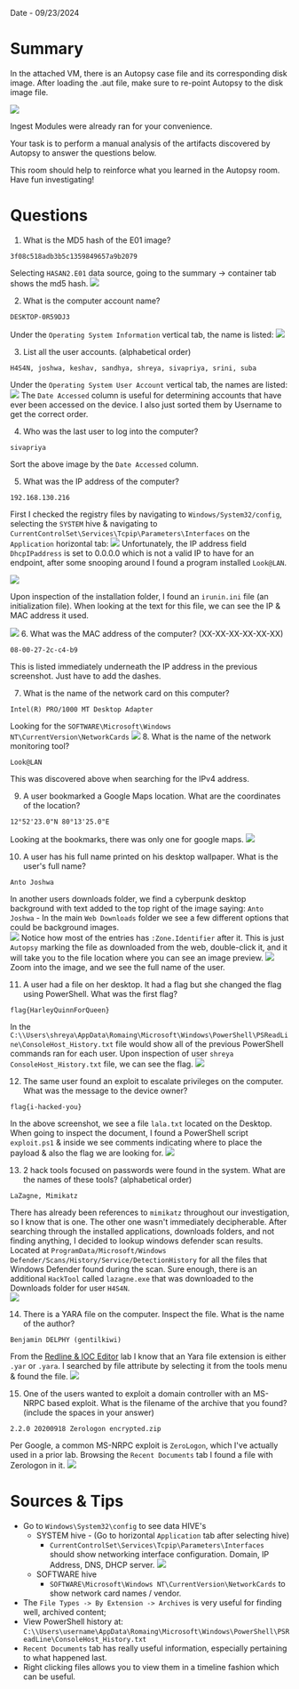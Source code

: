 Date - 09/23/2024

# Summary
In the attached VM, there is an Autopsy case file and its corresponding disk image. After loading the .aut file, make sure to re-point Autopsy to the disk image file.

![](https://assets.tryhackme.com/additional/autopsy/autopsy-fix-missing-image.png)  

Ingest Modules were already ran for your convenience.

Your task is to perform a manual analysis of the artifacts discovered by Autopsy to answer the questions below.  

This room should help to reinforce what you learned in the Autopsy room. Have fun investigating!

# Questions

1. What is the MD5 hash of the E01 image?

```
3f08c518adb3b5c1359849657a9b2079
```
Selecting `HASAN2.E01` data source, going to the summary -> container tab shows the md5 hash.
![](96c6f6975b4224f8a25f3c914ee0e202.png)

2. What is the computer account name?

```
DESKTOP-0R59DJ3
```
Under the `Operating System Information` vertical tab, the name is listed:
![](5f40c3cbe9364cad6855c87a180ed3c2.png)

3. List all the user accounts. (alphabetical order)

```
H4S4N, joshwa, keshav, sandhya, shreya, sivapriya, srini, suba
```
Under the `Operating System User Account` vertical tab, the names are listed:
![](f823991ad18a324861c6af2038ac3801.png)
The `Date Accessed` column is useful for determining accounts that have ever been accessed on the device.  I also just sorted them by Username to get the correct order.

4. Who was the last user to log into the computer?

```
sivapriya
```
Sort the above image by the `Date Accessed` column.

5. What was the IP address of the computer?

```
192.168.130.216
```
First I checked the registry files by navigating to `Windows/System32/config`, selecting the `SYSTEM` hive & navigating to `CurrentControlSet\Services\Tcpip\Parameters\Interfaces` on the `Application` horizontal tab:
![](93cca1ecd7a5fae56aa232adb3c6677e.png)
Unfortunately, the IP address field `DhcpIPaddress` is set to 0.0.0.0 which is not a valid IP to have for an endpoint, after some snooping around I found a program installed `Look@LAN`. 

![](d231bfb4011eb07c6aeec873bee605a3.png)

Upon inspection of the installation folder, I found an `irunin.ini` file (an initialization file).  When looking at the text for this file, we can see the IP & MAC address it used.

![](fcb1644ec29c0324c88d55508df414a2.png)
6. What was the MAC address of the computer? (XX-XX-XX-XX-XX-XX)

```
08-00-27-2c-c4-b9
```
This is listed immediately underneath the IP address in the previous screenshot.  Just have to add the dashes.

7. What is the name of the network card on this computer?

```
Intel(R) PRO/1000 MT Desktop Adapter
```
Looking for the `SOFTWARE\Microsoft\Windows NT\CurrentVersion\NetworkCards` 
![](f45256ca5cc45e1c23e3a6f26bfe9e50.png)
8. What is the name of the network monitoring tool?

```
Look@LAN
```
This was discovered above when searching for the IPv4 address.

9. A user bookmarked a Google Maps location. What are the coordinates of the location?

```
12°52'23.0"N 80°13'25.0"E
```
Looking at the bookmarks, there was only one for google maps.
![](00113de85d1412ba4398f6b7c55189d9.png)

10. A user has his full name printed on his desktop wallpaper. What is the user's full name?

```
Anto Joshwa
```
In another users downloads folder, we find a cyberpunk desktop background with text added to the top right of the image saying: `Anto Joshwa` - In the main `Web Downloads` folder we see a few different options that could be background images.  
![](4b4ab8cfc198f1cbb9eee43d5b90f520.png)
Notice how most of the entries has `:Zone.Identifier` after it.  This is just `Autopsy` marking the file as downloaded from the web, double-click it, and it will take you to the file location where you can see an image preview.
![](assets/6bde0cf3a17a96e1179aa93bd84534f1.png)
Zoom into the image, and we see the full name of the user.

11. A user had a file on her desktop. It had a flag but she changed the flag using PowerShell. What was the first flag?

```
flag{HarleyQuinnForQueen}
```
In the `C:\\Users\shreya\AppData\Romaing\Microsoft\Windows\PowerShell\PSReadLine\ConsoleHost_History.txt` file would show all of the previous PowerShell commands ran for each user.  Upon inspection of user `shreya` `ConsoleHost_History.txt` file, we can see the flag.
![](164ec751abe3b09cd95a41591818251d.png)

12. The same user found an exploit to escalate privileges on the computer. What was the message to the device owner?

```
flag{i-hacked-you}
```
In the above screenshot, we see a file `lala.txt` located on the Desktop.  When going to inspect the document, I found a PowerShell script `exploit.ps1` & inside we see comments indicating where to place the payload & also the flag we are looking for.
![](7fca3c9fc1466cd08c163892a4c0832c.png)

13. 2 hack tools focused on passwords were found in the system. What are the names of these tools? (alphabetical order)

```
LaZagne, Mimikatz
```
There has already been references to `mimikatz` throughout our investigation, so I know that is one.  The other one wasn't immediately decipherable.  After searching through the installed applications, downloads folders, and not finding anything, I decided to lookup windows defender scan results.  Located at  `ProgramData/Microsoft/Windows Defender/Scans/History/Service/DetectionHistory` for all the files that Windows Defender found during the scan.  Sure enough, there is an additional `HackTool` called `lazagne.exe` that was downloaded to the Downloads folder for user `H4S4N`.  
![](assets/3239cb99351110e78f30c8fd21b70eaa.png)

14. There is a YARA file on the computer. Inspect the file. What is the name of the author?

```
Benjamin DELPHY (gentilkiwi)
```
From the [Redline & IOC Editor](Redline%20&%20IOC%20Editor.md) lab I know that an Yara file extension is either `.yar` or `.yara`.  I searched by file attribute by selecting it from the tools menu & found the file.
![](assets/d3f84a9ca1c8207c13f66b8f09988344.png)

15. One of the users wanted to exploit a domain controller with an MS-NRPC based exploit. What is the filename of the archive that you found? (include the spaces in your answer)

```
2.2.0 20200918 Zerologon encrypted.zip
```
Per Google, a common MS-NRPC exploit is `ZeroLogon`, which I've actually used in a prior lab.
Browsing the `Recent Documents` tab I found a file with Zerologon in it.
![](assets/48b0d1fe2001ebef6cdd172150877c99.png)

# Sources & Tips
- Go to `Windows\System32\config` to see data HIVE's
	- SYSTEM hive - (Go to horizontal `Application` tab after selecting hive)
		- `CurrentControlSet\Services\Tcpip\Parameters\Interfaces` should show networking interface configuration.  Domain, IP Address, DNS, DHCP server.
			![](assets/e275dc7b8c890244d4ad9c68b858e499.png)
	- SOFTWARE hive
		- `SOFTWARE\Microsoft\Windows NT\CurrentVersion\NetworkCards` to show network card names / vendor.
- The `File Types -> By Extension -> Archives` is very useful for finding well, archived content;
- View PowerShell history at: `C:\\Users\username\AppData\Romaing\Microsoft\Windows\PowerShell\PSReadLine\ConsoleHost_History.txt` 
- `Recent Documents` tab has really useful information, especially pertaining to what happened last.  
- Right clicking files allows you to view them in a timeline fashion which can be useful.